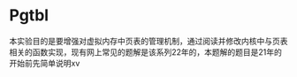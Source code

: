 # Pgtbl
本实验目的是要增强对虚拟内存中页表的管理机制，通过阅读并修改内核中与页表相关的函数实现，现有网上常见的题解是该系列22年的，本题解的题目是21年的
开始前先简单说明xv
<!--stackedit_data:
eyJoaXN0b3J5IjpbLTkxODQzOTczMV19
-->